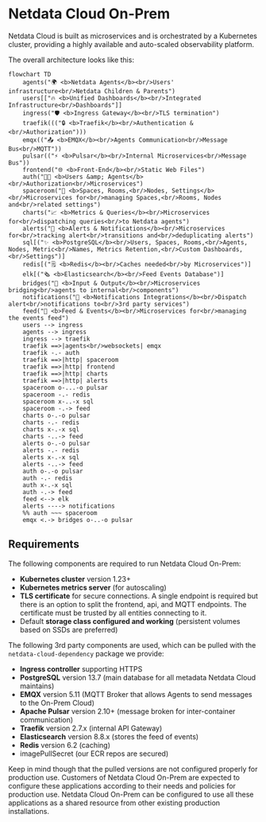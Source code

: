 # Netdata Cloud On-Prem

Netdata Cloud is built as microservices and is orchestrated by a Kubernetes cluster, providing a highly available and auto-scaled observability platform.

The overall architecture looks like this:

```mermaid
flowchart TD
    agents("🌍 <b>Netdata Agents</b><br/>Users' infrastructure<br/>Netdata Children & Parents")
    users[["🔥 <b>Unified Dashboards</b><br/>Integrated Infrastructure<br/>Dashboards"]]
    ingress("🛡️ <b>Ingress Gateway</b><br/>TLS termination")
    traefik((("🔒 <b>Traefik</b><br/>Authentication &<br/>Authorization")))
    emqx(("📤 <b>EMQX</b><br/>Agents Communication<br/>Message Bus<br/>MQTT"))
    pulsar(("⚡ <b>Pulsar</b><br/>Internal Microservices<br/>Message Bus"))
    frontend("🌐 <b>Front-End</b><br/>Static Web Files")
    auth("👨‍💼 <b>Users &amp; Agents</b><br/>Authorization<br/>Microservices")
    spaceroom("🏡 <b>Spaces, Rooms,<br/>Nodes, Settings</b><br/>Microservices for<br/>managing Spaces,<br/>Rooms, Nodes and<br/>related settings")
    charts("📈 <b>Metrics & Queries</b><br/>Microservices for<br/>dispatching queries<br/>to Netdata agents")
    alerts("🔔 <b>Alerts & Notifications</b><br/>Microservices for<br/>tracking alert<br/>transitions and<br/>deduplicating alerts")
    sql[("✨ <b>PostgreSQL</b><br/>Users, Spaces, Rooms,<br/>Agents, Nodes, Metric<br/>Names, Metrics Retention,<br/>Custom Dashboards,<br/>Settings")]
    redis[("🗒️ <b>Redis</b><br/>Caches needed<br/>by Microservices")]
    elk[("🗞️ <b>Elasticsearch</b><br/>Feed Events Database")]
    bridges("🤝 <b>Input & Output</b><br/>Microservices bridging<br/>agents to internal<br/>components")
    notifications("📢 <b>Notifications Integrations</b><br/>Dispatch alert<br/>notifications to<br/>3rd party services")
    feed("📝 <b>Feed & Events</b><br/>Microservices for<br/>managing the events feed")
    users --> ingress
    agents --> ingress
    ingress --> traefik
    traefik ==>|agents<br/>websockets| emqx
    traefik -.- auth
    traefik ==>|http| spaceroom
    traefik ==>|http| frontend
    traefik ==>|http| charts
    traefik ==>|http| alerts
    spaceroom o-...-o pulsar
    spaceroom -.- redis
    spaceroom x-..-x sql
    spaceroom -.-> feed
    charts o-.-o pulsar
    charts -.- redis
    charts x-.-x sql
    charts -..-> feed
    alerts o-.-o pulsar
    alerts -.- redis
    alerts x-.-x sql
    alerts -..-> feed
    auth o-.-o pulsar
    auth -.- redis
    auth x-.-x sql
    auth -.-> feed
    feed <--> elk
    alerts ----> notifications
    %% auth ~~~ spaceroom
    emqx <.-> bridges o-..-o pulsar
```

## Requirements

The following components are required to run Netdata Cloud On-Prem:

- **Kubernetes cluster** version 1.23+
- **Kubernetes metrics server** (for autoscaling)
- **TLS certificate** for secure connections. A single endpoint is required but there is an option to split the frontend, api, and MQTT endpoints. The certificate must be trusted by all entities connecting to it.
- Default **storage class configured and working** (persistent volumes based on SSDs are preferred)

The following 3rd party components are used, which can be pulled with the `netdata-cloud-dependency` package we provide:

- **Ingress controller** supporting HTTPS
- **PostgreSQL** version 13.7 (main database for all metadata Netdata Cloud maintains)
- **EMQX** version 5.11 (MQTT Broker that allows Agents to send messages to the On-Prem Cloud)
- **Apache Pulsar** version 2.10+ (message broken for inter-container communication)
- **Traefik** version 2.7.x (internal API Gateway)
- **Elasticsearch** version 8.8.x (stores the feed of events)
- **Redis** version 6.2 (caching)
- imagePullSecret (our ECR repos are secured)

Keep in mind though that the pulled versions are not configured properly for production use. Customers of Netdata Cloud On-Prem are expected to configure these applications according to their needs and policies for production use. Netdata Cloud On-Prem can be configured to use all these applications as a shared resource from other existing production installations.
